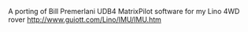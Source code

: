 A porting of Bill Premerlani UDB4 MatrixPilot software for my Lino 4WD rover
http://www.guiott.com/Lino/IMU/IMU.htm